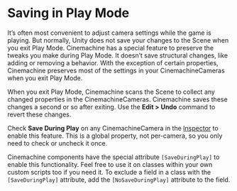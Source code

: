 # Saving in Play Mode

It’s often most convenient to adjust camera settings while the game is playing. But normally, Unity does not save your changes to the Scene when you exit Play Mode. Cinemachine has a special feature to preserve the tweaks you make during Play Mode.  It doesn’t save structural changes, like adding or removing a behavior. With the exception of certain properties, Cinemachine preserves most of the settings in your CinemachineCameras when you exit Play Mode.

When you exit Play Mode, Cinemachine scans the Scene to collect any changed properties in the CinemachineCameras.  Cinemachine saves these changes a second or so after exiting. Use the __Edit > Undo__ command to revert these changes.

Check __Save During Play__ on any CinemachineCamera in the [Inspector](https://docs.unity3d.com/Manual/UsingTheInspector.html) to enable this feature.  This is a global property, not per-camera, so you only need to check or uncheck it once.

Cinemachine components have the special attribute `[SaveDuringPlay]` to enable this functionality. Feel free to use it on classes within your own custom scripts too if you need it. To exclude a field in a class with the `[SaveDuringPlay]` attribute, add the `[NoSaveDuringPlay]` attribute to the field.

